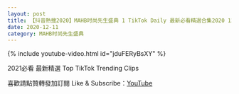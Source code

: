 ```yaml
---
layout: post
title: 【抖音熱搜2020】MAHB时尚先生盛典 1 TikTok Daily 最新必看精選合集2020 12 11
date: 2020-12-11
category: MAHB时尚先生盛典
---
```


{% include youtube-video.html id="jduFERyBsXY" %}

2021必看 最新精選 Top TikTok Trending Clips

喜歡請點贊轉發加訂閱 Like & Subscribe：[YouTube](https://www.youtube.com/channel/UCAoR7VcanIPd04uEq_GIylA/videos)

